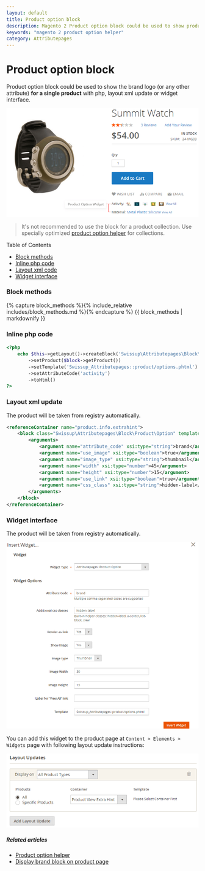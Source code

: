 ```yaml
---
layout: default
title: Product option block
description: Magento 2 Product option block could be used to show product brand logo at product page
keywords: "magento 2 product option helper"
category: Attributepages
---
```


# Product option block

Product option block could be used to show the brand logo (or any other attribute)
**for a single product** with php, layout xml update or widget interface.

![Attribute based pages frontend](/images/m2/attributepages/use-cases/activity_and_material_blocks_on_product_page.png)

> It's not recommended to use the block for a product collection. Use specially optimized
> [product option helper](/m2/extensions/attributepages/widgets-and-blocks/product-option-helper)
> for collections.

Table of Contents

- [Block methods](#block-methods)
- [Inline php code](#inline-php-code)
- [Layout xml code](#layout-xml-update)
- [Widget interface](#widget-interface)

### Block methods

{% capture block_methods %}{% include_relative includes/block_methods.md %}{% endcapture %}
{{ block_methods | markdownify }}

### Inline php code

```php
<?php
    echo $this->getLayout()->createBlock('Swissup\Attributepages\Block\Product\Option')
        ->setProduct($block->getProduct())
        ->setTemplate('Swissup_Attributepages::product/options.phtml')
        ->setAttributeCode('activity')
        ->toHtml()
?>
```

### Layout xml update

The product will be taken from registry automatically.

```xml
<referenceContainer name="product.info.extrahint">
    <block class="Swissup\Attributepages\Block\Product\Option" template="Swissup_Attributepages::product/options.phtml" name="attributepage_brand">
        <arguments>
            <argument name="attribute_code" xsi:type="string">brand</argument>
            <argument name="use_image" xsi:type="boolean">true</argument>
            <argument name="image_type" xsi:type="string">thumbnail</argument>
            <argument name="width" xsi:type="number">45</argument>
            <argument name="height" xsi:type="number">15</argument>
            <argument name="use_link" xsi:type="boolean">true</argument>
            <argument name="css_class" xsi:type="string">hidden-label</argument>
        </arguments>
    </block>
</referenceContainer>
```

### Widget interface

The product will be taken from registry automatically.

![Widget popup](/images/m2/attributepages/widgets-and-blocks/widget.png)

You can add this widget to the product page at `Content > Elements > Widgets` page with
following layout update instructions:

![Layout update instructions](/images/m2/attributepages/widgets-and-blocks/cms_widget_layout_updates.png)

##### Related articles

- [Product option helper](/m2/extensions/attributepages/widgets-and-blocks/product-option-helper/)
- [Display brand block on product page](/m2/extensions/attributepages/use-cases/blocks-on-product-page/)
